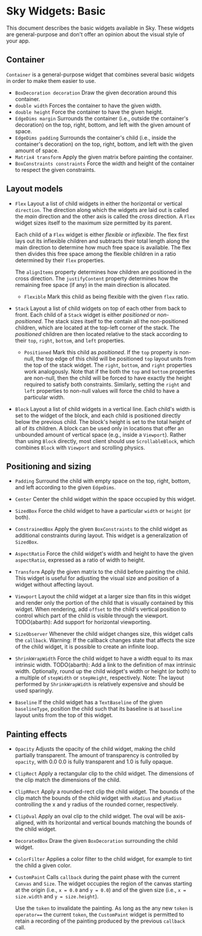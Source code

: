 Sky Widgets: Basic
==================

This document describes the basic widgets available in Sky. These widgets are
general-purpose and don't offer an opinion about the visual style of your app.

Container
---------

`Container` is a general-purpose widget that combines several basic widgets in
order to make them easier to use.

 - `BoxDecoration decoration` Draw the given decoration around this container.
 - `double width` Forces the container to have the given width.
 - `double height` Force the container to have the given height.
 - `EdgeDims margin` Surrounds the container (i.e., outside the container's
    decoration) on the top, right, bottom, and left with the given amount of
    space.
 - `EdgeDims padding` Surrounds the container's child (i.e., inside the
    container's decoration) on the top, right, bottom, and left with the given
    amount of space.
 - `Matrix4 transform` Apply the given matrix before painting the container.
 - `BoxConstraints constraints` Force the width and height of the container to
    respect the given constraints.

Layout models
-------------

 - `Flex` Layout a list of child widgets in either the horizontal or vertical
   `direction`. The direction along which the widgets are laid out is called the
   *main* direction and the other axis is called the *cross* direction. A `Flex`
   widget sizes itself to the maximum size permitted by its parent.

   Each child of a `Flex` widget is either *flexible* or *inflexible*. The flex
   first lays out its inflexible children and subtracts their total length along
   the main direction to determine how much free space is available. The flex
   then divides this free space among the flexible children in a ratio
   determined by their `flex` properties.

   The `alignItems` property determines how children are positioned in the cross
   direction. The `justifyContent` property determines how the remaining free
   space (if any) in the main direction is allocated.

   - `Flexible` Mark this child as being flexible with the given `flex` ratio.

 - `Stack` Layout a list of child widgets on top of each other from back to
   front. Each child of a `Stack` widget is either *positioned* or
   *non-positioned*. The stack sizes itself to the contain all the
   non-positioned children, which are located at the top-left corner of the
   stack. The *positioned* children are then located relative to the stack
   according to their `top`, `right`, `bottom`, and `left` properties.

    - `Positioned` Mark this child as *positioned*. If the `top` property is
      non-null, the top edge of this child will be positioned `top` layout units
      from the top of the stack widget. The `right`, `bottom`, and `right`
      properties work analogously. Note that if the both the `top` and `bottom`
      properties are non-null, then the child will be forced to have exactly the
      height required to satisfy both constraints. Similarly, setting the
      `right` and `left` properties to non-null values will force the child to
      have a particular width.

 - `Block` Layout a list of child widgets in a vertical line. Each child's width
   is set to the widget of the block, and each child is positioned directly
   below the previous child. The block's height is set to the total height of
   all of its children. A block can be used only in locations that offer an
   unbounded amount of vertical space (e.g., inside a `Viewport`). Rather than
   using `Block` directly, most client should use `ScrollableBlock`, which
   combines `Block` with `Viewport` and scrolling physics.

Positioning and sizing
----------------------

 - `Padding` Surround the child with empty space on the top, right, bottom, and
   left according to the given `EdgeDims`.

 - `Center` Center the child widget within the space occupied by this widget.

 - `SizedBox` Force the child widget to have a particular `width` or `height`
   (or both).

 - `ConstrainedBox` Apply the given `BoxConstraints` to the child widget as
   additional constraints during layout. This widget is a generalization of
   `SizedBox`.

 - `AspectRatio` Force the child widget's width and height to have the given
   `aspectRatio`, expressed as a ratio of width to height.

 - `Transform` Apply the given matrix to the child before painting the child.
   This widget is useful for adjusting the visual size and position of a widget
   without affecting layout.

 - `Viewport` Layout the child widget at a larger size than fits in this widget
   and render only the portion of the child that is visually contained by this
   widget. When rendering, add `offset` to the child's vertical position to
   control which part of the child is visible through the viewport.
   TODO(abarth): Add support for horizontal viewporting.

 - `SizeObserver` Whenever the child widget changes size, this widget calls the
   `callback`. Warning: If the callback changes state that affects the size of
   the child widget, it is possible to create an infinite loop.

 - `ShrinkWrapWidth` Force the child widget to have a width equal to its max
   intrinsic width. TODO(abarth): Add a link to the definition of max intrinsic
   width. Optionally, round up the child widget's width or height (or both) to
   a multiple of `stepWidth` or `stepHeight`, respectively. Note: The layout
   performed by `ShrinkWrapWidth` is relatively expensive and should be used
   sparingly.

 - `Baseline` If the child widget has a `TextBaseline` of the given
   `baselineType`, position the child such that its baseline is at `baseline`
   layout units from the top of this widget.

Painting effects
----------------

 - `Opacity` Adjusts the opacity of the child widget, making the child partially
   transparent. The amount of transparency is controlled by `opacity`, with 0.0
   0.0 is fully transparent and 1.0 is fully opaque.

 - `ClipRect` Apply a rectangular clip to the child widget. The dimensions of
   the clip match the dimensions of the child.

 - `ClipRRect` Apply a rounded-rect clip the child widget. The bounds of the
   clip match the bounds of the child widget with `xRadius` and `yRadius`
   controlling the x and y radius of the rounded corner, respectively.

 - `ClipOval` Apply an oval clip to the child widget. The oval will be
   axis-aligned, with its horizontal and vertical bounds matching the bounds of
   the child widget.

 - `DecoratedBox` Draw the given `BoxDecoration` surrounding the child widget.

 - `ColorFilter` Applies a color filter to the child widget, for example to
   tint the child a given color.

 - `CustomPaint` Calls `callback` during the paint phase with the current
   `Canvas` and `Size`. The widget occupies the region of the canvas starting at
   the origin (i.e., `x = 0.0` and `y = 0.0`) and of the given size (i.e.,
   `x = size.width` and `y = size.height`).

   Use the `token` to invalidate the painting. As long as the any new `token`
   is `operator==` the current `token`, the `CustomPaint` widget is permitted
   to retain a recording of the painting produced by the previous `callback`
   call.
